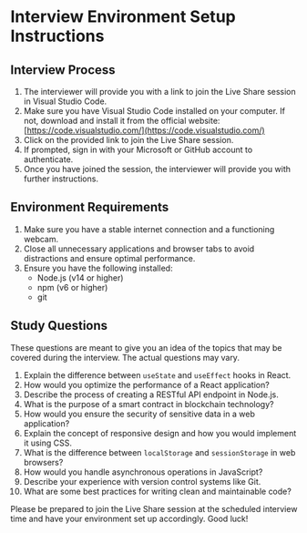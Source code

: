 # Interview Environment Setup Instructions

## Interview Process

1. The interviewer will provide you with a link to join the Live Share session in Visual Studio Code.
2. Make sure you have Visual Studio Code installed on your computer. If not, download and install it from the official website: [https://code.visualstudio.com/](https://code.visualstudio.com/)
3. Click on the provided link to join the Live Share session.
4. If prompted, sign in with your Microsoft or GitHub account to authenticate.
5. Once you have joined the session, the interviewer will provide you with further instructions.

## Environment Requirements

1. Make sure you have a stable internet connection and a functioning webcam.
2. Close all unnecessary applications and browser tabs to avoid distractions and ensure optimal performance.
3. Ensure you have the following installed:
   - Node.js (v14 or higher)
   - npm (v6 or higher)
   - git

## Study Questions

These questions are meant to give you an idea of the topics that may be covered during the interview. The actual questions may vary.

1. Explain the difference between `useState` and `useEffect` hooks in React.
2. How would you optimize the performance of a React application?
3. Describe the process of creating a RESTful API endpoint in Node.js.
4. What is the purpose of a smart contract in blockchain technology?
5. How would you ensure the security of sensitive data in a web application?
6. Explain the concept of responsive design and how you would implement it using CSS.
7. What is the difference between `localStorage` and `sessionStorage` in web browsers?
8. How would you handle asynchronous operations in JavaScript?
9. Describe your experience with version control systems like Git.
10. What are some best practices for writing clean and maintainable code?

Please be prepared to join the Live Share session at the scheduled interview time and have your environment set up accordingly. Good luck!
